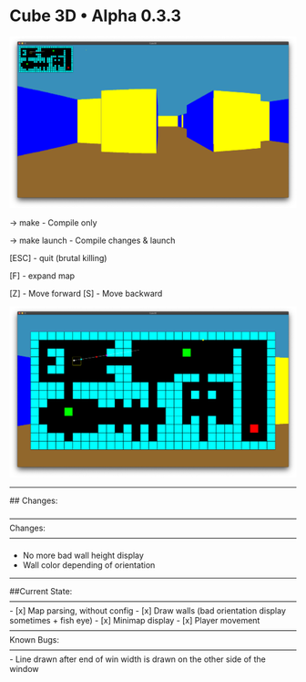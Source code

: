 # Cube 3D • Alpha 0.3.3

![Cube3D Screenshot](/images/screen.png)

-> make - Compile only

-> make launch - Compile changes & launch


[ESC] - quit (brutal killing)

[F] - expand map

[Z] - Move forward
[S] - Move backward

![Cube3D Minimap expanded](/images/screen2.png)

<hr>
## Changes:

————————————————————————————————————
	Changes:
————————————————————————————————————
- No more bad wall height display
- Wall color depending of orientation

<hr>
	##Current State:
————————————————————————————————————
- [x] Map parsing, without config
- [x] Draw walls (bad orientation display sometimes + fish eye)
- [x] Minimap display
- [x] Player movement
————————————————————————————————————
	Known Bugs:
————————————————————————————————————
- Line drawn after end of win width is drawn on the other side of the window
